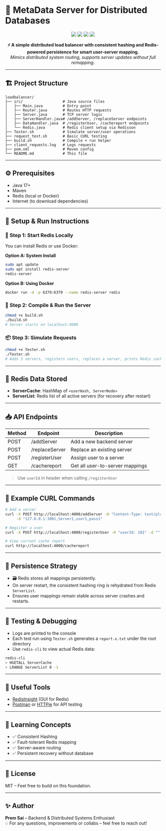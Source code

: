 # 🧠 MetaData Server for Distributed Databases

<p align="center">
  <img src="https://img.shields.io/badge/Java-17-blue?logo=java" />
  <img src="https://img.shields.io/badge/Redis-6.x+-red?logo=redis" />
  <img src="https://img.shields.io/badge/Consistent-Hashing-orange" />
  <img src="https://img.shields.io/badge/LoadBalancer-Server-Aware-green" />
</p>

<p align="center">
  <b>⚡ A simple distributed load balancer with consistent hashing and Redis-powered persistence for smart user-server mapping.</b><br>
  <i>Mimics distributed system routing, supports server updates without full remapping.</i>
</p>

---

## 🏗️ Project Structure

```text
loadbalancer/
├── src/                  # Java source files
│   ├── Main.java         # Entry point
│   ├── Router.java       # Routes HTTP requests
│   ├── Server.java       # TCP server logic
│   ├── ServerHandler.java# /addServer, /replaceServer endpoints
│   ├── DataHandler.java  # /registerUser, /cachereport endpoints
│   └── Redis.java        # Redis client setup via Redisson
├── Tester.sh             # Simulate server/user operations
├── request_test.sh       # Basic CURL testing
├── build.sh              # Compile + run helper
├── client_requests.log   # Logs requests
├── pom.xml               # Maven config
└── README.md             # This file
```

---

## ⚙️ Prerequisites

- Java 17+
- Maven
- Redis (local or Docker)
- Internet (to download dependencies)

---

## 🚀 Setup & Run Instructions

### 🔴 Step 1: Start Redis Locally

You can install Redis or use Docker:

**Option A: System Install**

```bash
sudo apt update
sudo apt install redis-server
redis-server
```

**Option B: Using Docker**

```bash
docker run -d -p 6379:6379 --name redis-server redis
```

### 🔨 Step 2: Compile & Run the Server

```bash
chmod +x build.sh
./build.sh
# Server starts on localhost:4000
```

### 📦 Step 3: Simulate Requests

```bash
chmod +x Tester.sh
./Tester.sh
# Adds 3 servers, registers users, replaces a server, prints Redis cache reports, saves logs to report-x.txt
```

---

## 🔁 Redis Data Stored

- **ServerCache**: HashMap of `<userHash, ServerNode>`
- **ServerList**: Redis list of all active servers (for recovery after restart)

---

## 📥 API Endpoints

| Method | Endpoint         | Description                      |
|--------|------------------|----------------------------------|
| POST   | /addServer       | Add a new backend server         |
| POST   | /replaceServer   | Replace an existing server       |
| POST   | /registerUser    | Assign user to a server          |
| GET    | /cachereport     | Get all user-to-server mappings  |

> Use `userId` in header when calling `/registerUser`

---

## 🧠 Example CURL Commands

```bash
# Add a server
curl -X POST http://localhost:4000/addServer -H "Content-Type: text/plain" \
     -d "127.0.0.1:3001,Server1,user1,pass1"

# Register a user
curl -X POST http://localhost:4000/registerUser -H "userId: 101" -d ""

# View current cache report
curl http://localhost:4000/cachereport
```

---

## 💾 Persistence Strategy

- 🗃️ Redis stores all mappings persistently.
- On server restart, the consistent hashing ring is rehydrated from Redis `ServerList`.
- Ensures user mappings remain stable across server crashes and restarts.

---

## 🧪 Testing & Debugging

- Logs are printed to the console
- Each test run using `Tester.sh` generates a `report-x.txt` under the root directory
- Use `redis-cli` to view actual Redis data:

```bash
redis-cli
> HGETALL ServerCache
> LRANGE ServerList 0 -1
```

---

## 🧰 Useful Tools

- [RedisInsight](https://redis.com/redis-enterprise/redis-insight/) (GUI for Redis)
- [Postman](https://www.postman.com/) or [HTTPie](https://httpie.io/) for API testing

---

## 🧠 Learning Concepts

- ✅ Consistent Hashing
- ✅ Fault-tolerant Redis mapping
- ✅ Server-aware routing
- ✅ Persistent recovery without database

---

## 📜 License

MIT – Feel free to build on this foundation.

---

## ✨ Author

**Prem Sai** – Backend & Distributed Systems Enthusiast  
💡 For any questions, improvements or collabs – feel free to reach out!


